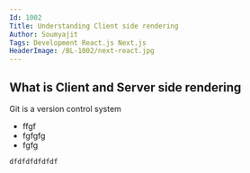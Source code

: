 ```yaml
---
Id: 1002
Title: Understanding Client side rendering
Author: Soumyajit 
Tags: Development React.js Next.js
HeaderImage: /BL-1002/next-react.jpg
---
```


## What is Client and Server side rendering

Git is a version control system

- ffgf
- fgfgfg
- fgfg

`dfdfdfdfdfdf`

